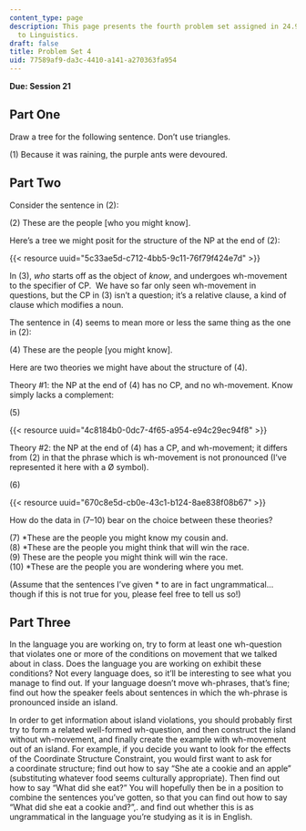 ```yaml
---
content_type: page
description: This page presents the fourth problem set assigned in 24.900 Introduction
  to Linguistics.
draft: false
title: Problem Set 4
uid: 77589af9-da3c-4410-a141-a270363fa954
---
```

**Due: Session 21**

## Part One 

Draw a tree for the following sentence. Don’t use triangles. 

(1) Because it was raining, the purple ants were devoured. 

## Part Two 

Consider the sentence in (2): 

(2) These are the people \[who you might know\]. 

Here’s a tree we might posit for the structure of the NP at the end of (2):  

{{< resource uuid="5c33ae5d-c712-4bb5-9c11-76f79f424e7d" >}}

In (3), *who* starts off as the object of *know*, and undergoes wh-movement to the specifier of CP.  We have so far only seen wh-movement in questions, but the CP in (3) isn’t a question; it’s a relative clause, a kind of clause which modifies a noun. 

The sentence in (4) seems to mean more or less the same thing as the one in (2): 

(4) These are the people \[you might know\]. 

Here are two theories we might have about the structure of (4). 

Theory #1: the NP at the end of (4) has no CP, and no wh-movement. Know simply lacks a complement: 

(5) 

{{< resource uuid="4c8184b0-0dc7-4f65-a954-e94c29ec94f8" >}}

Theory #2: the NP at the end of (4) has a CP, and wh-movement; it differs from (2) in that the phrase which is wh-movement is not pronounced (I’ve represented it here with a Ø symbol).

(6) 

{{< resource uuid="670c8e5d-cb0e-43c1-b124-8ae838f08b67" >}}

How do the data in (7–10) bear on the choice between these theories? 

(7) \*These are the people you might know my cousin and.           
(8) \*These are the people you might think that will win the race.           
(9) These are the people you might think will win the race.           
(10) \*These are the people you are wondering where you met. 

(Assume that the sentences I’ve given \* to are in fact ungrammatical…though if this is not true for you, please feel free to tell us so!)

## Part Three 

In the language you are working on, try to form at least one wh-question that violates one or more of the conditions on movement that we talked about in class. Does the language you are working on exhibit these conditions? Not every language does, so it’ll be interesting to see what you manage to find out. If your language doesn’t move wh-phrases, that’s fine; find out how the speaker feels about sentences in which the wh-phrase is pronounced inside an island. 

In order to get information about island violations, you should probably first try to form a related well-formed wh-question, and then construct the island without wh-movement, and finally create the example with wh-movement out of an island. For example, if you decide you want to look for the effects of the Coordinate Structure Constraint, you would first want to ask for a coordinate structure; find out how to say “She ate a cookie and an apple” (substituting whatever food seems culturally appropriate). Then find out how to say “What did she eat?” You will hopefully then be in a position to combine the sentences you’ve gotten, so that you can find out how to say “What did she eat a cookie and?”,. and find out whether this is as ungrammatical in the language you’re studying as it is in English.